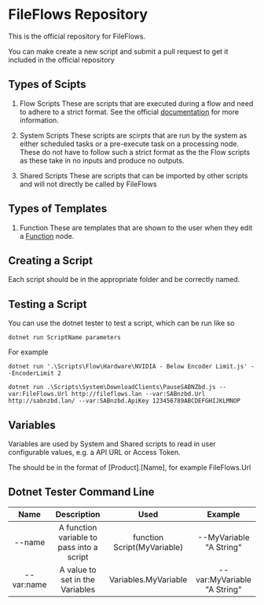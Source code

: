 # FileFlows Repository

This is the official repository for FileFlows.

You can make create a new script and submit a pull request to get it included in the official repository


## Types of Scipts
1. Flow Scripts
These are scripts that are executed during a flow and need to adhere to a strict format.
See the official [documentation](https://docs.fileflows.com/scripts) for more information.

2. System Scripts
These scripts are scirpts that are run by the system as either scheduled tasks or a pre-execute task on a processing node.
These do not have to follow such a strict format as the the Flow scripts as these take in no inputs and produce no outputs.

3. Shared Scripts
These are scripts that can be imported by other scripts and will not directly be called by FileFlows

## Types of Templates
1. Function
These are templates that are shown to the user when they edit a [Function](https://docs.fileflows.com/plugins/basic-nodes/function) node.

## Creating a Script
Each script should be in the appropriate folder and be correctly named.

## Testing a Script
You can use the dotnet tester to test a script, which can be run like so
```
dotnet run ScriptName parameters
```

For example
```
dotnet run '.\Scripts\Flow\Hardware\NVIDIA - Below Encoder Limit.js' --EncoderLimit 2
```
```
dotnet run .\Scripts\System\DownloadClients\PauseSABNZbd.js --var:FileFlows.Url http://fileflows.lan --var:SABnzbd.Url http://sabnzbd.lan/ --var:SABnzbd.ApiKey 123456789ABCDEFGHIJKLMNOP
```

## Variables
Variables are used by System and Shared scripts to read in user configurable values, e.g. a API URL or Access Token.

The should be in the format of [Product].[Name], for example FileFlows.Url


## Dotnet Tester Command Line

| Name | Description | Used | Example |
| :---: | :---: | :---: | :---: |
| --name | A function variable to pass into a script | function Script(MyVariable) | --MyVariable "A String" |
| --var:name | A value to set in the Variables | Variables.MyVariable | --var:MyVariable "A String" |